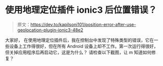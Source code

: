 # 使用地理定位插件 ionic3 后位置错误？

> 原文：<https://dev.to/kapilsoni101/position-error-after-use-geolocation-plugin-ionic3-48e2>

大家好，
在使用地理定位插件后，我在控制台中发现了特殊类型的错误，它在一些设备上工作得很好，但在所有 Android 设备上却不工作。第一次运行得很好，但关掉应用程序后再启动它，这是为什么？
请检查以下截图，让 m 知道如何修复？